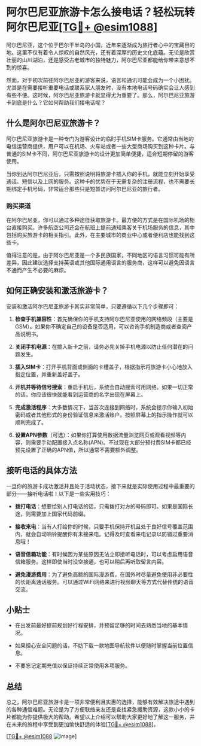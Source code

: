 # 阿尔巴尼亚旅游卡怎么接电话？轻松玩转阿尔巴尼亚[[TG💪+ @esim1088](https://t.me/s/esim1088)]

阿尔巴尼亚，这个位于巴尔干半岛的小国，近年来逐渐成为旅行者心中的宝藏目的地。这里不仅有着令人惊叹的自然风光，还有着深厚的历史文化底蕴。无论是欣赏壮丽的山川湖泊，还是感受古老城市的独特魅力，阿尔巴尼亚都能给你带来意想不到的惊喜。

然而，对于初次前往阿尔巴尼亚的游客来说，语言和通讯可能会成为一个小困扰。尤其是在需要接听重要电话或联系家人朋友时，没有本地电话号码确实会让人感到有些不便。这时候，阿尔巴尼亚旅游卡就显得尤为重要了。那么，阿尔巴尼亚旅游卡到底是什么？它如何帮助我们接电话呢？

## 什么是阿尔巴尼亚旅游卡？

阿尔巴尼亚旅游卡是一种专门为游客设计的临时手机SIM卡服务。它通常由当地的电信运营商提供，用户可以在机场、火车站或者一些大型商场购买到这种卡片。与普通的SIM卡不同，阿尔巴尼亚旅游卡的设计更加简单便捷，适合短期停留的游客使用。

当你到达阿尔巴尼亚后，只需按照说明将旅游卡插入你的手机，就能立刻开始享受通话、短信以及上网的服务。这种卡的优势在于无需复杂的注册流程，也不需要长期绑定手机号码，非常适合那些只是短暂访问阿尔巴尼亚的旅行者。

### 购买渠道

在阿尔巴尼亚，你可以通过多种途径获取旅游卡。最方便的方式是在国际机场的柜台直接购买。许多航空公司还会在航班上提前通知乘客关于机场服务的信息，其中包括购买旅游卡的相关指引。此外，在主要城市的商业中心或者便利店也能找到这些卡。

值得注意的是，由于阿尔巴尼亚是一个多民族国家，不同地区的语言习惯可能有所差异，因此建议选择支持英语或其他国际通用语言的服务商，这样可以避免因语言不通而产生不必要的麻烦。

## 如何正确安装和激活旅游卡？

安装和激活阿尔巴尼亚旅游卡其实非常简单，只要遵循以下几个步骤即可：

1. **检查手机兼容性**：首先确保你的手机支持阿尔巴尼亚使用的网络频段（主要是GSM）。如果你不确定自己的设备是否适用，可以咨询手机制造商或者查阅产品说明书。

2. **关闭手机电源**：在插入新卡之前，请务必先关掉手机电源以防止任何潜在的问题发生。

3. **插入SIM卡**：打开手机背面或侧面的卡槽盖子，根据指示将旅游卡小心地放入指定位置，并重新盖好盖子。

4. **开机并等待信号搜索**：重启手机后，系统会自动搜索可用网络。如果一切正常的话，你应该很快就能看到运营商的名字出现在屏幕上。

5. **完成激活程序**：大多数情况下，当首次连接到网络时，系统会提示你输入初始密码或者其他形式的身份验证信息来激活账户。按照屏幕上的指示操作就可以顺利完成了。

6. **设置APN参数**（可选）：如果你打算使用数据流量浏览网页或观看视频等内容，则需要手动配置接入点名称(APN)。不过现在大部分预付费SIM卡都已经预先设置了正确的APN值，所以通常不需要额外调整。

## 接听电话的具体方法

一旦你的旅游卡成功激活并且处于活动状态，接下来就是实际使用过程中最重要的部分——接听电话啦！以下是一些实用技巧：

- **拨打电话**：想要给别人打电话的话，只需拨打对方的号码即可。如果是国际长途，则需要加上国家代码前缀。
  
- **接收来电**：当有人打给你的时候，只要手机保持开机且处于良好信号覆盖范围内，就会自动响铃提醒你有未接来电。记得及时查看来电记录以防错过重要消息哦！

- **语音信箱功能**：有时候因为某些原因无法立即接听电话时，可以考虑启用语音信箱服务。这样即使当时没空接通，也可以稍后再听取留言内容。

- **避免漫游费用**：为了避免高额的国际漫游费，在国外时尽量避免使用非必要性的长距离通话服务。可以通过WiFi网络来进行视频聊天等方式代替传统的语音交流。

## 小贴士

- 在出发前最好提前规划好行程安排，并预留足够的时间去熟悉当地的基本情况。
  
- 如果担心安全问题的话，不妨下载一款地图导航软件以便随时掌握当前位置信息。

- 不要忘记定期充值以保证持续正常使用各项服务。

## 总结

总之，阿尔巴尼亚旅游卡是一项非常便利且实惠的选择，能够有效解决旅途中遇到的各种通信难题。无论是为了方便联络亲友还是查找紧急援助资源，这款小小的卡片都能为你提供极大的帮助。希望以上介绍可以帮助大家更好地了解这一服务，并在未来的旅程中享受到更加愉快舒适的体验[[TG💪+ @esim1088](https://t.me/s/esim1088)]。

[[TG💪+ @esim1088](https://t.me/s/esim1088) ![Image](https://i.postimg.cc/4NQfJmqS/Snipaste-2025-05-13-00-14-12.png)]
